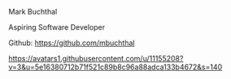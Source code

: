 Mark Buchthal

Aspiring Software Developer

Github: https://github.com/mbuchthal

https://avatars1.githubusercontent.com/u/11155208?v=3&u=5e16380712b71f521c89b8c96a88adca133b4672&s=140



